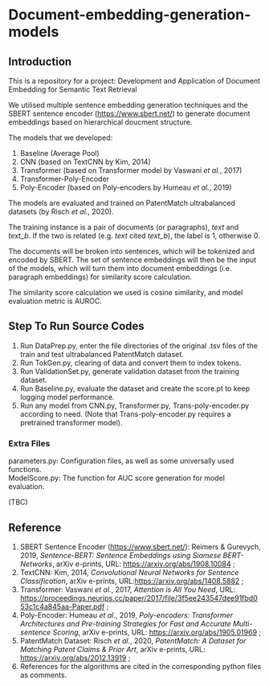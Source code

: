 # Document-embedding-generation-models

  
## **Introduction**

This is a repository for a project: Development and Application of Document Embedding for Semantic Text Retrieval

We utilised multiple sentence embedding generation techniques and the SBERT sentence encoder (https://www.sbert.net/) to generate document embeddings based on hierarchical doucment structure.

The models that we developed:
1. Baseline (Average Pool)
2. CNN (based on TextCNN by Kim, 2014)
3. Transformer (based on Transformer model by Vaswani *et al.*, 2017)
4. Transformer-Poly-Encoder
5. Poly-Encoder (based on Poly-encoders by Humeau *et al.*, 2019)

The models are evaluated and trained on PatentMatch ultrabalanced datasets (by Risch *et al.*, 2020).

The training instance is a pair of documents (or paragraphs), _text_ and _text_b_. If the two is related (e.g. _text_ cited _text_b_), the label is 1, otherwise 0.

The documents will be broken into sentences, which will be tokenized and encoded by SBERT. The set of sentence embeddings will then be the input of the models, which will turn them into document embeddings (i.e. paragraph embeddings) for similarity score calculation.

The similarity score calculation we used is cosine similarity, and model evaluation metric is AUROC.

  
## **Step To Run Source Codes**
1. Run DataPrep.py, enter the file directories of the original .tsv files of the train and test ultrabalanced PatentMatch dataset.
2. Run TokGen.py, clearing of data and convert them to index tokens.
3. Run ValidationSet.py, generate validation dataset from the training dataset.
4. Run Baseline.py, evaluate the dataset and create the score.pt to keep logging model performance.
5. Run any model from CNN.py, Transformer.py, Trans-poly-encoder.py according to need. (Note that Trans-poly-encoder.py requires a pretrained transformer model).
  
### **Extra Files**
parameters.py: Configuration files, as well as some universally used functions.  
ModelScore.py: The function for AUC score generation for model evaluation.  

(TBC)

  
## **Reference**
1. SBERT Sentence Encoder (https://www.sbert.net/): Reimers & Gurevych, 2019, *Sentence-BERT: Sentence Embeddings using Siamese BERT-Networks*, arXiv e-prints, URL: https://arxiv.org/abs/1908.10084 ;
2. TextCNN: Kim, 2014, *Convolutional Neural Networks for Sentence Classification*, arXiv e-prints, URL:https://arxiv.org/abs/1408.5882 ;
3. Transformer: Vaswani *et al.*, 2017, *Attention is All You Need*, URL: https://proceedings.neurips.cc/paper/2017/file/3f5ee243547dee91fbd053c1c4a845aa-Paper.pdf ;
4. Poly-Encoder: Humeau *et al.*, 2019, *Poly-encoders: Transformer Architectures and Pre-training Strategies for Fast and Accurate Multi-sentence Scoring*, arXiv e-prints, URL: https://arxiv.org/abs/1905.01969 ;
5. PatentMatch Dataset: Risch *et al.*, 2020, *PatentMatch: A Dataset for Matching Patent Claims & Prior Art*, arXiv e-prints, URL: https://arxiv.org/abs/2012.13919 ;
6. References for the algorithms are cited in the corresponding python files as comments.


